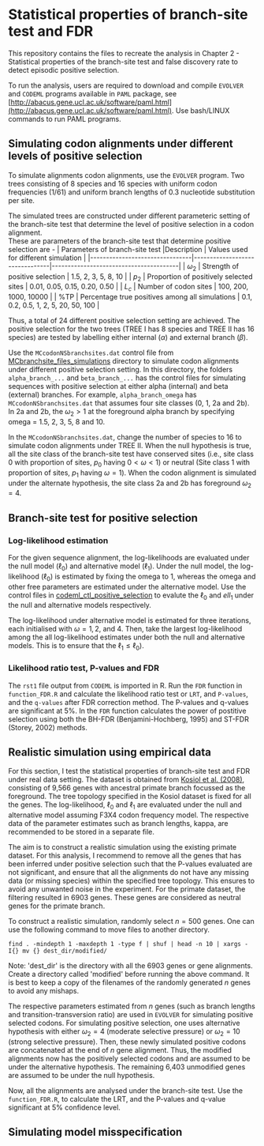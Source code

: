 # Statistical properties of branch-site test and FDR

This repository contains the files to recreate the analysis in Chapter 2 - Statistical properties of the branch-site test and false discovery rate to detect episodic positive selection.

To run the analysis, users are required to download and compile ```EVOLVER``` and ```CODEML``` programs available in ```PAML``` package, see [http://abacus.gene.ucl.ac.uk/software/paml.html](http://abacus.gene.ucl.ac.uk/software/paml.html). Use bash/LINUX commands to run PAML programs.

## Simulating codon alignments under different levels of positive selection
To simulate alignments codon alignments, use the ```EVOLVER``` program. Two trees consisting of 8 species and 16 species with uniform codon frequencies (1/61) and uniform branch lengths of 0.3 nucleotide substitution per site.

The simulated trees are constructed under different parameteric setting of the branch-site test that determine the level of positive selection in a codon alignment.  
These are parameters of the branch-site test that determine positive selection are -
| Parameters of branch-site test |Description                    | Values used for different simulation   |
|--------------------------------|--------------------------------|----------------------------------------|
|        $\omega{_2}$            | Strength of positive selection | 1.5, 2, 3, 5, 8, 10 |
| $p_{2}$                        | Proportion of positively selected sites | 0.01, 0.05, 0.15, 0.20, 0.50 |
| $L_{c}$                        | Number of codon sites | 100, 200, 1000, 10000 | 
| %TP                            | Percentage true positives among all simulations | 0.1, 0.2, 0.5, 1, 2, 5, 20, 50, 100 |

Thus, a total of 24 different positive selection setting are achieved.  The positive selection for the two trees (TREE I has 8 species and TREE II has 16 species) are tested by labelling either internal ($\alpha$) and external branch ($\beta$).

Use the ```MCcodonNSbranchsites.dat``` control file from [MCbranchsite_files_simulations](https://github.com/Muthubioinfo/branch-site_FDR/tree/main/MCbranchsite_files_simulations) directory to simulate codon alignments under different positive selection setting. In this directory, the folders ```alpha_branch_...``` and ```beta_branch_...``` has the control files for simulating sequences with positive selection at either alpha (internal) and beta (external) branches. For example, ```alpha_branch_omega``` has ```MCcodonNSbranchsites.dat``` that assumes four site classes (0, 1, 2a and 2b). In 2a and 2b, the $\omega{_2} > 1$ at the foreground alpha branch by specifying omega = 1.5, 2, 3, 5, 8 and 10. 


In the ```MCcodonNSbranchsites.dat```, change the number of species to 16 to simulate codon alignments under TREE II. When the null hypothesis is true, all the site class of the branch-site test have conserved sites (i.e., site class 0 with proportion of sites, $p_{0}$ having $0 < \omega < 1$) or neutral (Site class 1 with proportion of sites, $p_{1}$ having $\omega = 1$). When the codon alignment is simulated under the alternate hypothesis, the site class 2a and 2b has foreground $\omega_{2} = 4$. 


## Branch-site test for positive selection

### Log-likelihood estimation
For the given sequence alignment, the log-likelihoods are evaluated under the null model ($\ell_{0}$) and alternative model ($\ell_{1}$). Under the null model, the log-likelihood ($\ell_{0}$) is estimated by fixing the omega to 1, whereas the omega and other free parameters are estimated under the alternative model. Use the control files in [codeml_ctl_positive_selection](https://github.com/Muthubioinfo/branch-site_FDR/tree/main/codeml_ctl_positive_selection) to evalute the $\ell_{0}$ and $ell_{1}$ under the null and alternative models respectively.


The log-likelihood under alternative model is estimated for three iterations, each initialised with $\omega = 1, 2,$ and $4$. Then, take the largest log-likelihood among the all log-likelihood estimates under both the null and alternative models. This is to ensure that the $\ell_{1} \le \ell_{0}$).

### Likelihood ratio test, P-values and FDR
The ```rst1``` file output from ```CODEML``` is imported in R. Run the ```FDR``` function in ```function_FDR.R``` and calculate the likelihood ratio test or ```LRT```, and ```P-values```, and the ```q-values``` after FDR correction method. The P-values and q-values are significant at 5%. In the ```FDR``` function calculates the power of postitive selection using both the BH-FDR (Benjamini-Hochberg, 1995) and ST-FDR (Storey, 2002) methods. 

## Realistic simulation using empirical data
For this section, I test the statistical properties of branch-site test and FDR under real data setting. The dataset is obtained from [Kosiol et al. (2008)](https://journals.plos.org/plosgenetics/article?id=10.1371/journal.pgen.1000144), consisting of 9,566 genes with ancestral primate branch focussed as the foreground. The tree topology specified in the Kosiol dataset is fixed for all the genes. The log-likelihood, $\ell_{0}$ and $\ell_{1}$ are evaluated under the null and alternative model assuming F3X4 codon frequency model. The respective data of the parameter estimates such as branch lengths, kappa, are recommended to be stored in a separate file. 

The aim is to construct a realistic simulation using the existing primate dataset. For this analysis, I recommend to remove all the genes that has been inferred under positive selection such that the P-values evaluated are not significant, and ensure that all the alignments do not have any missing data (or missing species) within the specified tree topology. This ensures to avoid any unwanted noise in the experiment. 
For the primate dataset, the filtering resulted in 6903 genes. These genes are considered as neutral genes for the primate branch.

To construct a realistic simulation, randomly select $n = 500$ genes. One can use the following command to move files to another directory.

```
find . -mindepth 1 -maxdepth 1 -type f | shuf | head -n 10 | xargs -I{} mv {} dest_dir/modified/
```

Note: 'dest_dir' is the directory with all the 6903 genes or gene alignments. Create a directory called 'modified' before running the above command. It is best to keep a copy of the filenames of the randomly generated $n$ genes to avoid any mishaps. 

The respective parameters estimated from $n$ genes (such as branch lengths and transition-transversion ratio) are used in ```EVOLVER``` for simulating positive selected codons. For simulating positive selection, one uses alternative hypothesis with either $\omega_2 = 4$ (moderate selective pressure) or $\omega_2 = 10$ (strong selective pressure). Then, these newly simulated positive codons are concatenated at the end of $n$ gene alignment. Thus, the modified alignments now has the positively selected codons and are assumed to be under the alternative hypothesis. The remaining 6,403 unmodified genes are assumed to be under the null hypothesis.

Now, all the alignments are analysed under the branch-site test. Use the ```function_FDR.R```, to calculate the LRT, and the P-values and q-value significant at 5% confidence level. 



## Simulating model misspecification






